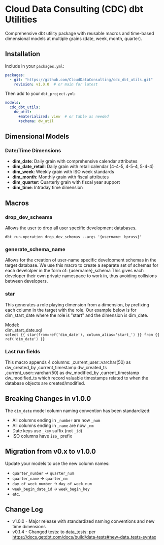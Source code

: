 # Cloud Data Consulting (CDC) dbt Utilities

Comprehensive dbt utility package with reusable macros and time-based dimensional models at multiple grains (date, week, month, quarter).

## Installation

Include in your `packages.yml`:
```yaml
packages:
  - git: "https://github.com/CloudDataConsulting/cdc_dbt_utils.git"
    revision: v1.0.0  # or main for latest
```

Then add to your `dbt_project.yml`:
```yaml
models:
  cdc_dbt_utils:
    dw_util:
      +materialized: view  # or table as needed
      +schema: dw_util
```

## Dimensional Models

### Date/Time Dimensions
- **dim_date**: Daily grain with comprehensive calendar attributes
- **dim_date_retail**: Daily grain with retail calendar (4-4-5, 4-5-4, 5-4-4)
- **dim_week**: Weekly grain with ISO week standards
- **dim_month**: Monthly grain with fiscal attributes
- **dim_quarter**: Quarterly grain with fiscal year support
- **dim_time**: Intraday time dimension

## Macros

### drop_dev_scheama
Allows the user to drop all user specific development databases.

`dbt run-operation drop_dev_schemas --args '{username: bpruss}' `

### generate_schema_name
Allows for the creation of user-name specific development schemas in the target database.
We use this macro to create a separate set of schemas for each develolper in the form of: 
{username}_schema 
This gives each developer their own private namespace to work in, thus avoiding collisions between developers.  

### star
This generates a role playing dimension from a dimension, by prefixing each column in the target with the role. Our example below is for dim_start_date where the role is "start"
and the dimension is dim_date.  

Model:<br> 
dim_start_date.sql <br>
`select
   {{ star(from=ref('dim_date'), column_alias='start_') }}
from {{ ref('dim_date') }}`

### Last run fields
This macro appends 4 columns:
    ,current_user::varchar(50) as dw_created_by
    ,current_timestamp dw_created_ts
    ,current_user::varchar(50) as dw_modified_by
    ,current_timestamp dw_modified_ts
which record valuable timestamps related to when the database objects are created/modified.

## Breaking Changes in v1.0.0

The `dim_date` model column naming convention has been standardized:
- All columns ending in `_number` are now `_num` 
- All columns ending in `_name` are now `_nm`
- Date keys use `_key` suffix (not `_id`)
- ISO columns have `iso_` prefix

## Migration from v0.x to v1.0.0

Update your models to use the new column names:
- `quarter_number` → `quarter_num`
- `quarter_name` → `quarter_nm` 
- `day_of_week_number` → `day_of_week_num`
- `week_begin_date_id` → `week_begin_key`
- etc.

## Change Log
- v1.0.0 - Major release with standardized naming conventions and new time dimensions
- v0.1.4 - Changed tests: to data_tests: per https://docs.getdbt.com/docs/build/data-tests#new-data_tests-syntax

